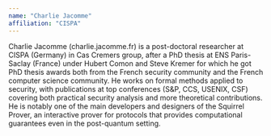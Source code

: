 ```yaml
---
name: "Charlie Jacomme"
affiliation: "CISPA"
---
```


Charlie Jacomme (charlie.jacomme.fr) is a post-doctoral researcher at CISPA (Germany) in Cas Cremers group, after a PhD thesis at ENS Paris-Saclay (France) under Hubert Comon and Steve Kremer for which he got PhD thesis awards both from the French security community and the French computer science community. He works on formal methods applied to security, with publications at top conferences (S&P, CCS, USENIX, CSF) covering both practical security analysis and more theoretical contributions. He is notably one of the main developers and designers of the Squirrel Prover, an interactive prover for protocols that provides computational guarantees even in the post-quantum setting.

